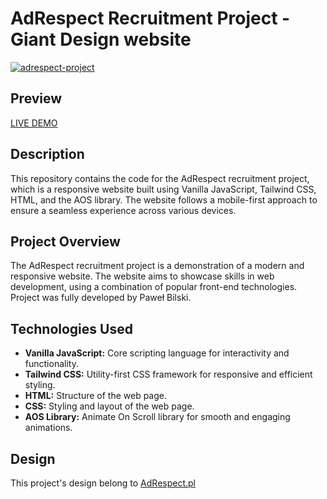 # AdRespect Recruitment Project - Giant Design website

 <a href="https://deviceframes.com/templates/imac-24">![adrespect-project](https://github.com/bilecky/adrespect-recruitment-task/assets/51762310/da6c78af-a131-4dc6-a0cf-f15e2db50a6a)
</a>

## Preview

  [LIVE DEMO](https://bilecky.github.io/adrespect-recruitment-task/)


## Description
This repository contains the code for the AdRespect recruitment project, which is a responsive website built using Vanilla JavaScript, Tailwind CSS, HTML, and the AOS library. The website follows a mobile-first approach to ensure a seamless experience across various devices.

## Project Overview
The AdRespect recruitment project is a demonstration of a modern and responsive website. The website aims to showcase skills in web development, using a combination of popular front-end technologies. Project was fully developed by Paweł Bilski.

## Technologies Used
- **Vanilla JavaScript:** Core scripting language for interactivity and functionality.
- **Tailwind CSS:** Utility-first CSS framework for responsive and efficient styling.
- **HTML:** Structure of the web page.
- **CSS:** Styling and layout of the web page.
- **AOS Library:** Animate On Scroll library for smooth and engaging animations.

##  Design
This project's design belong to  [AdRespect.pl](https://adrespect.pl)


